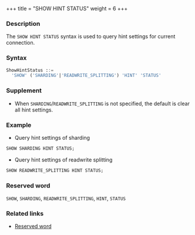 +++
title = "SHOW HINT STATUS"
weight = 6
+++

### Description

The `SHOW HINT STATUS` syntax is used to query hint settings for current connection.

### Syntax

```sql
ShowHintStatus ::=
  'SHOW' ('SHARDING'|'READWRITE_SPLITTING') 'HINT' 'STATUS'
```

### Supplement

- When `SHARDING`/`READWRITE_SPLITTING` is not specified, the default is clear all hint settings.

### Example

- Query hint settings of sharding

```sql
SHOW SHARDING HINT STATUS;
```

- Query hint settings of readwrite splitting

```sql
SHOW READWRITE_SPLITTING HINT STATUS;
```

### Reserved word

`SHOW`, `SHARDING`, `READWRITE_SPLITTING`, `HINT`, `STATUS`

### Related links

- [Reserved word](/en/reference/distsql/syntax/reserved-word/)
